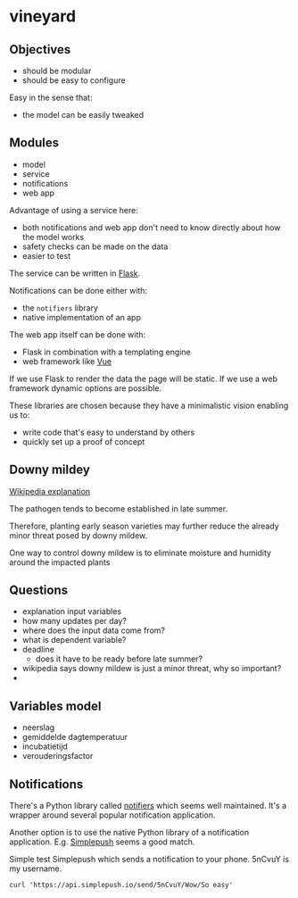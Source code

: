 # vineyard

## Objectives

* should be modular
* should be easy to configure

Easy in the sense that:

* the model can be easily tweaked

## Modules

* model
* service
* notifications
* web app

Advantage of using a service here:

* both notifications and web app don't need to know directly about how the model works
* safety checks can be made on the data
* easier to test

The service can be written in [Flask](https://palletsprojects.com/p/flask/).

Notifications can be done either with:

* the `notifiers` library
* native implementation of an app

The web app itself can be done with:

* Flask in combination with a templating engine
* web framework like [Vue](https://vuejs.org/)

If we use Flask to render the data the page will be static. If we use a web framework dynamic options are possible.

These libraries are chosen because they have a minimalistic vision enabling us to:

* write code that's easy to understand by others
* quickly set up a proof of concept

## Downy mildey

[Wikipedia explanation](https://en.wikipedia.org/wiki/Downy_mildew)

The pathogen tends to become established in late summer.

Therefore, planting early season varieties may further reduce the already minor threat posed by downy mildew.

One way to control downy mildew is to eliminate moisture and humidity around the impacted plants


## Questions

* explanation input variables
* how many updates per day?
* where does the input data come from?
* what is dependent variable?
* deadline
  * does it have to be ready before late summer?
* wikipedia says downy mildew is just a minor threat, why so important?
* 

## Variables model

* neerslag
* gemiddelde dagtemperatuur
* incubatietijd
* verouderingsfactor

## Notifications

There's a Python library called [notifiers](https://github.com/notifiers/notifiers) which seems well maintained. It's a wrapper around several popular notification application.

Another option is to use the native Python library of a notification application. E.g. [Simplepush](https://simplepush.io/) seems a good match.

Simple test Simplepush which sends a notification to your phone. 5nCvuY is my username.

```
curl 'https://api.simplepush.io/send/5nCvuY/Wow/So easy'
```

